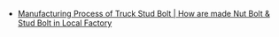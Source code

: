 - [Manufacturing Process of Truck Stud Bolt | How are made Nut Bolt & Stud Bolt in Local Factory](https://youtu.be/93kgQDQMJ90)
